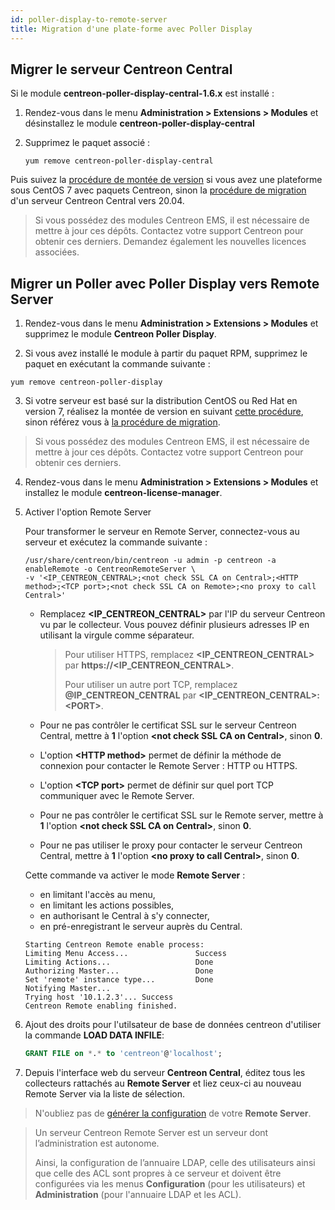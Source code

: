 ```yaml
---
id: poller-display-to-remote-server
title: Migration d'une plate-forme avec Poller Display
---
```


## Migrer le serveur Centreon Central

Si le module **centreon-poller-display-central-1.6.x** est installé :

1. Rendez-vous dans le menu **Administration > Extensions > Modules** et
désinstallez le module **centreon-poller-display-central**

2. Supprimez le paquet associé :

    ```shell
    yum remove centreon-poller-display-central
    ```

Puis suivez la [procédure de montée de version](../upgrade/upgrade-from-3-4.md)
si vous avez une plateforme sous CentOS 7 avec paquets Centreon, sinon la
[procédure de migration](../migrate/migrate-from-3-4.md) d'un serveur Centreon
Central vers 20.04.

> Si vous possédez des modules Centreon EMS, il est nécessaire de mettre à jour
> ces dépôts. Contactez votre support Centreon pour obtenir ces derniers. Demandez
> également les nouvelles licences associées.

## Migrer un Poller avec Poller Display vers Remote Server

1. Rendez-vous dans le menu **Administration > Extensions > Modules** et
supprimez le module **Centreon Poller Display**.

2. Si vous avez installé le module à partir du paquet RPM, supprimez le paquet
en exécutant la commande suivante :

  ```shell
  yum remove centreon-poller-display
  ```

3. Si votre serveur est basé sur la distribution CentOS ou Red Hat en version
7, réalisez la montée de version en suivant [cette procédure](../upgrade/upgrade-from-3-4.md),
sinon référez vous à [la procédure de migration](../migrate/migrate-from-3-4.md).

  > Si vous possédez des modules Centreon EMS, il est nécessaire de mettre à jour
  > ces dépôts. Contactez votre support Centreon pour obtenir ces derniers.

4. Rendez-vous dans le menu **Administration > Extensions > Modules** et
installez le module **centreon-license-manager**.

5. Activer l'option Remote Server

    Pour transformer le serveur en Remote Server, connectez-vous au serveur et
    exécutez la commande suivante :

    ```shell
    /usr/share/centreon/bin/centreon -u admin -p centreon -a enableRemote -o CentreonRemoteServer \
    -v '<IP_CENTREON_CENTRAL>;<not check SSL CA on Central>;<HTTP method>;<TCP port>;<not check SSL CA on Remote>;<no proxy to call Central>'
    ```

    - Remplacez **<IP_CENTREON_CENTRAL\>** par l'IP du serveur Centreon vu par le
        collecteur. Vous pouvez définir plusieurs adresses IP en utilisant la virgule
        comme séparateur.

        > Pour utiliser HTTPS, remplacez **<IP_CENTREON_CENTRAL\>** par
        > **https://<IP_CENTREON_CENTRAL\>**.
        >
        > Pour utiliser un autre port TCP, remplacez **@IP_CENTREON_CENTRAL** par
        > **<IP_CENTREON_CENTRAL\>:<PORT\>**.

    - Pour ne pas contrôler le certificat SSL sur le serveur Centreon Central, mettre
        à **1** l'option **<not check SSL CA on Central\>**, sinon **0**.

    - L'option **<HTTP method\>** permet de définir la méthode de connexion pour
        contacter le Remote Server : HTTP ou HTTPS.

    - L'option **<TCP port\>** permet de définir sur quel port TCP communiquer avec
        le Remote Server.

    - Pour ne pas contrôler le certificat SSL sur le Remote server, mettre à **1**
        l'option **<not check SSL CA on Central\>**, sinon **0**.

    - Pour ne pas utiliser le proxy pour contacter le serveur Centreon Central,
        mettre à **1** l'option **<no proxy to call Central\>**, sinon **0**.

    Cette commande va activer le mode **Remote Server** :
    
    - en limitant l'accès au menu,
    - en limitant les actions possibles,
    - en authorisant le Central à s'y connecter,
    - en pré-enregistrant le serveur auprès du Central.

    ```text
    Starting Centreon Remote enable process:
    Limiting Menu Access...               Success
    Limiting Actions...                   Done
    Authorizing Master...                 Done
    Set 'remote' instance type...         Done
    Notifying Master...
    Trying host '10.1.2.3'... Success
    Centreon Remote enabling finished.
    ```

6. Ajout des droits pour l'utilsateur de base de données centreon d'utiliser la
commande **LOAD DATA INFILE**:

    ``` SQL
    GRANT FILE on *.* to 'centreon'@'localhost';
    ```

7. Depuis l'interface web du serveur **Centreon Central**, éditez
tous les collecteurs rattachés au **Remote Server** et liez ceux-ci au
nouveau Remote Server via la liste de sélection.

> N'oubliez pas de [générer la configuration](../monitoring/monitoring-servers/deploying-a-configuration.md) de votre
> **Remote Server**.

> Un serveur Centreon Remote Server est un serveur dont l’administration est
> autonome.
>
> Ainsi, la configuration de l’annuaire LDAP, celle des utilisateurs
> ainsi que celle des ACL sont propres à ce serveur et doivent être configurées
> via les menus **Configuration** (pour les utilisateurs) et **Administration**
> (pour l'annuaire LDAP et les ACL).
